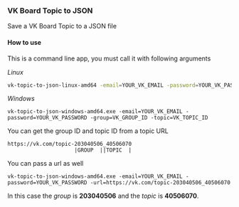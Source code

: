 ### VK Board Topic to JSON
Save a VK Board Topic to a JSON file

#### How to use
This is a command line app, you must call it with following arguments

*Linux*
```bash
vk-topic-to-json-linux-amd64 -email=YOUR_VK_EMAIL -password=YOUR_VK_PASSWORD -group=VK_GROUP_ID -topic=VK_TOPIC_ID
```

*Windows*
```batch
vk-topic-to-json-windows-amd64.exe -email=YOUR_VK_EMAIL -password=YOUR_VK_PASSWORD -group=VK_GROUP_ID -topic=VK_TOPIC_ID
```

You can get the group ID and topic ID from a topic URL

```
https://vk.com/topic-203040506_40506070
                     |GROUP  ||TOPIC  |
```

You can pass a url as well

```batch
vk-topic-to-json-windows-amd64.exe -email=YOUR_VK_EMAIL -password=YOUR_VK_PASSWORD -url=https://vk.com/topic-203040506_40506070
```

In this case the *group* is **203040506** and the *topic* is **40506070**.
